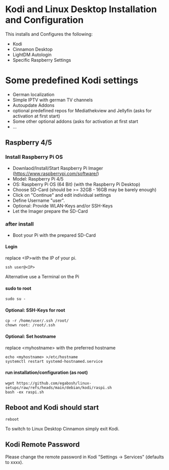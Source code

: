 # Kodi and Linux Desktop Installation and Configuration
This installs and Configures the following:
- Kodi
- Cinnamon Desktop
- LightDM Autologin
- Specific Raspberry Settings
# Some predefined Kodi settings
- German localization
- Simple IPTV with german TV channels
- Autoupdate Addons
- optional predefined repos for Mediathekview and Jellyfin (asks for activation at first start)
- Some other optional addons (asks for activation at first start
- ...
## Raspberry 4/5
### Install Raspberry Pi OS
- Downlaod/Install/Start Raspberry Pi Imager (https://www.raspberrypi.com/software/)
- Model: Raspberry Pi 4/5
- OS: Raspberry Pi OS (64 Bit) (with the Raspberry Pi Desktop)
- Choose SD-Card (should be \>= 32GB - 16GB may be barely enough)
- Click on "Continue" and edit individual settings
- Define Username "user".
- Optional: Provide WLAN-Keys and/or SSH-Keys
- Let the Imager prepare the SD-Card
### after install
- Boot your Pi with the prepared SD-Card
#### Login
replace \<IP\>with the IP of your pi.
```
ssh user@<IP>
```
Alternative use a Terminal on the Pi
#### sudo to root
```
sudo su -
```
#### Optional: SSH-Keys for root
```
cp -r /home/user/.ssh /root/
chown root: /root/.ssh
```
#### Optional: Set hostname
replace \<myhostname\> with the preferred hostname
```
echo <myhostname> >/etc/hostname
systemctl restart systemd-hostnamed.service
```
#### run installation/configuration (as root)
```
wget https://github.com/egabosh/linux-setups/raw/refs/heads/main/debian/kodi/raspi.sh
bash -ex raspi.sh
```
## Reboot and Kodi should start
```
reboot
```
To switch to Linux Desktop Cinnamon simply exit Kodi.
## Kodi Remote Password
Please change the remote password in Kodi "Settings -> Services" (defaults to xxxx).
